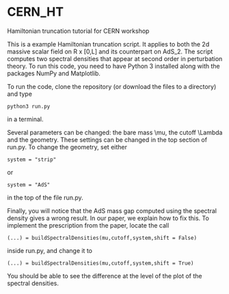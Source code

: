 # CERN_HT
Hamiltonian truncation tutorial for CERN workshop

This is a example Hamiltonian truncation script. It applies to both the 2d massive scalar field on R x [0,L] and its counterpart on AdS_2.
The script computes two spectral densities that appear at second order in perturbation theory.
To run this code, you need to have Python 3 installed along with the packages NumPy and Matplotlib.

To run the code, clone the repository (or download the files to a directory) and type

    python3 run.py
  
in a terminal.

Several parameters can be changed: the bare mass \mu, the cutoff \Lambda and the geometry.
These settings can be changed in the top section of run.py.
To change the geometry, set either

    system = "strip"
  
or 

    system = "AdS"
  
in the top of the file run.py. 

Finally, you will notice that the AdS mass gap computed using the spectral density gives a wrong result.
In our paper, we explain how to fix this. To implement the prescription from the paper, locate the call

    (...) = buildSpectralDensities(mu,cutoff,system,shift = False)

inside run.py, and change it to

    (...) = buildSpectralDensities(mu,cutoff,system,shift = True)

You should be able to see the difference at the level of the plot of the spectral densities.
